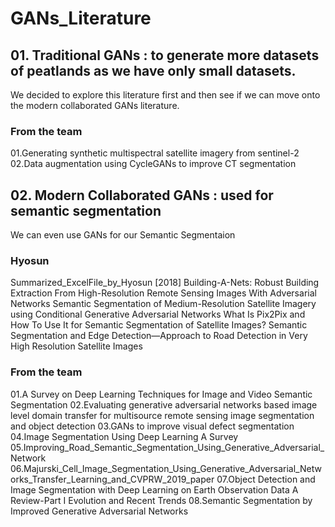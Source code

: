 # GANs_Literature

## 01. Traditional GANs : to generate more datasets of peatlands as we have only small datasets.
We decided to explore this literature first and then see if we can move onto the modern collaborated GANs literature.

### From the team
01.Generating synthetic multispectral satellite imagery from sentinel-2
02.Data augmentation using CycleGANs to improve CT segmentation

## 02. Modern Collaborated GANs : used for semantic segmentation
We can even use GANs for our Semantic Segmentaion

### Hyosun 
Summarized_ExcelFile_by_Hyosun
[2018] Building-A-Nets: Robust Building Extraction From High-Resolution Remote Sensing Images With Adversarial Networks
Semantic Segmentation of Medium-Resolution Satellite Imagery using Conditional Generative Adversarial Networks
What Is Pix2Pix and How To Use It for Semantic Segmentation of Satellite Images?
Semantic Segmentation and Edge Detection—Approach to Road Detection in Very High Resolution Satellite Images

### From the team
01.A Survey on Deep Learning Techniques for Image and Video Semantic Segmentation
02.Evaluating generative adversarial networks based image level domain transfer for multisource remote sensing image segmentation and object detection
03.GANs to improve visual defect segmentation
04.Image Segmentation Using Deep Learning A Survey
05.Improving_Road_Semantic_Segmentation_Using_Generative_Adversarial_Network
06.Majurski_Cell_Image_Segmentation_Using_Generative_Adversarial_Networks_Transfer_Learning_and_CVPRW_2019_paper
07.Object Detection and Image Segmentation with Deep Learning on Earth Observation Data A Review-Part I Evolution and Recent Trends
08.Semantic Segmentation by Improved Generative Adversarial Networks
